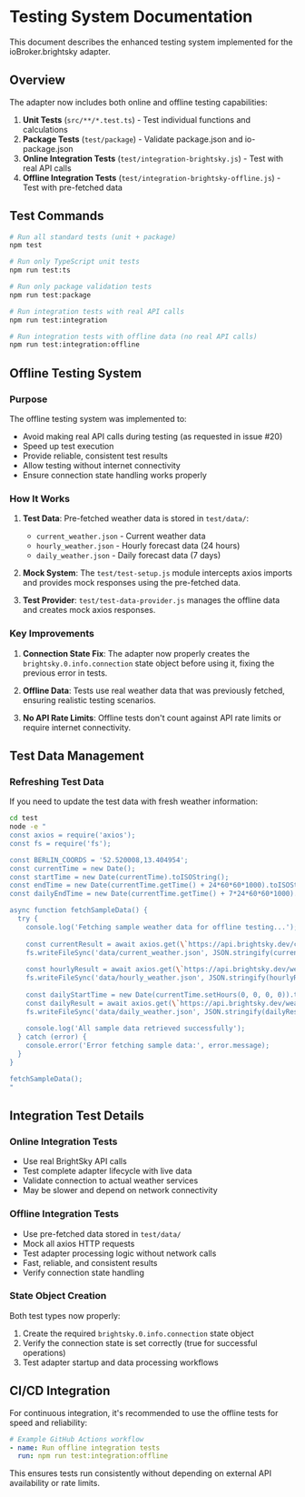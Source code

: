 # Testing System Documentation

This document describes the enhanced testing system implemented for the ioBroker.brightsky adapter.

## Overview

The adapter now includes both online and offline testing capabilities:

1. **Unit Tests** (`src/**/*.test.ts`) - Test individual functions and calculations
2. **Package Tests** (`test/package`) - Validate package.json and io-package.json
3. **Online Integration Tests** (`test/integration-brightsky.js`) - Test with real API calls
4. **Offline Integration Tests** (`test/integration-brightsky-offline.js`) - Test with pre-fetched data

## Test Commands

```bash
# Run all standard tests (unit + package)
npm test

# Run only TypeScript unit tests
npm run test:ts

# Run only package validation tests
npm run test:package

# Run integration tests with real API calls
npm run test:integration

# Run integration tests with offline data (no real API calls)
npm run test:integration:offline
```

## Offline Testing System

### Purpose

The offline testing system was implemented to:
- Avoid making real API calls during testing (as requested in issue #20)
- Speed up test execution
- Provide reliable, consistent test results
- Allow testing without internet connectivity
- Ensure connection state handling works properly

### How It Works

1. **Test Data**: Pre-fetched weather data is stored in `test/data/`:
   - `current_weather.json` - Current weather data
   - `hourly_weather.json` - Hourly forecast data (24 hours)
   - `daily_weather.json` - Daily forecast data (7 days)

2. **Mock System**: The `test/test-setup.js` module intercepts axios imports and provides mock responses using the pre-fetched data.

3. **Test Provider**: `test/test-data-provider.js` manages the offline data and creates mock axios responses.

### Key Improvements

1. **Connection State Fix**: The adapter now properly creates the `brightsky.0.info.connection` state object before using it, fixing the previous error in tests.

2. **Offline Data**: Tests use real weather data that was previously fetched, ensuring realistic testing scenarios.

3. **No API Rate Limits**: Offline tests don't count against API rate limits or require internet connectivity.

## Test Data Management

### Refreshing Test Data

If you need to update the test data with fresh weather information:

```bash
cd test
node -e "
const axios = require('axios');
const fs = require('fs');

const BERLIN_COORDS = '52.520008,13.404954';
const currentTime = new Date();
const startTime = new Date(currentTime).toISOString();
const endTime = new Date(currentTime.getTime() + 24*60*60*1000).toISOString();
const dailyEndTime = new Date(currentTime.getTime() + 7*24*60*60*1000).toISOString();

async function fetchSampleData() {
  try {
    console.log('Fetching sample weather data for offline testing...');
    
    const currentResult = await axios.get(\`https://api.brightsky.dev/current_weather?lat=\${BERLIN_COORDS.split(',')[0]}&lon=\${BERLIN_COORDS.split(',')[1]}&max_dist=50000\`);
    fs.writeFileSync('data/current_weather.json', JSON.stringify(currentResult.data, null, 2));
    
    const hourlyResult = await axios.get(\`https://api.brightsky.dev/weather?lat=\${BERLIN_COORDS.split(',')[0]}&lon=\${BERLIN_COORDS.split(',')[1]}&max_dist=50000&date=\${startTime}&last_date=\${endTime}\`);
    fs.writeFileSync('data/hourly_weather.json', JSON.stringify(hourlyResult.data, null, 2));
    
    const dailyStartTime = new Date(currentTime.setHours(0, 0, 0, 0)).toISOString();
    const dailyResult = await axios.get(\`https://api.brightsky.dev/weather?lat=\${BERLIN_COORDS.split(',')[0]}&lon=\${BERLIN_COORDS.split(',')[1]}&max_dist=50000&date=\${dailyStartTime}&last_date=\${dailyEndTime}\`);
    fs.writeFileSync('data/daily_weather.json', JSON.stringify(dailyResult.data, null, 2));
    
    console.log('All sample data retrieved successfully');
  } catch (error) {
    console.error('Error fetching sample data:', error.message);
  }
}

fetchSampleData();
"
```

## Integration Test Details

### Online Integration Tests

- Use real BrightSky API calls
- Test complete adapter lifecycle with live data  
- Validate connection to actual weather services
- May be slower and depend on network connectivity

### Offline Integration Tests

- Use pre-fetched data stored in `test/data/`
- Mock all axios HTTP requests
- Test adapter processing logic without network calls
- Fast, reliable, and consistent results
- Verify connection state handling

### State Object Creation

Both test types now properly:
1. Create the required `brightsky.0.info.connection` state object
2. Verify the connection state is set correctly (true for successful operations)
3. Test adapter startup and data processing workflows

## CI/CD Integration

For continuous integration, it's recommended to use the offline tests for speed and reliability:

```yaml
# Example GitHub Actions workflow
- name: Run offline integration tests
  run: npm run test:integration:offline
```

This ensures tests run consistently without depending on external API availability or rate limits.